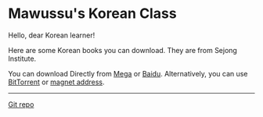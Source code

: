 <!-- This Source Code Form is subject to the terms of the Mozilla Public
   - License, v. 2.0. If a copy of the MPL was not distributed with this
   - file, You can obtain one at https://mozilla.org/MPL/2.0/. -->

<head>
  <script async src="https://pagead2.googlesyndication.com/pagead/js/adsbygoogle.js?client=ca-pub-4998552509480295" crossorigin="anonymous"></script>
 <!--
 <meta http-equiv="Refresh" content="0; url='https://coughingmouse.readthedocs.io/'" />
  -->
</head>

# Mawussu's Korean Class

Hello, dear Korean learner!

Here are some Korean books you can download. They are from Sejong Institute.

You can download Directly from [Mega](https://mega.nz/folder/jNQwRCDb#rnjWNqz-jpFlK7utkkxotw) or
[Baidu](https://pan.baidu.com/s/149O09ebsPL-1NnOaxKMxKA?pwd=8c8r).
Alternatively, you can use [BitTorrent](https://github.com/coughingmouse/coughingmouse.github.io/raw/main/Korean.torrent) or [magnet address](magnet:?xt=urn:btih:b9142bcda0488108930b73b7f92cee6477872e98&dn=Korean&tr=udp%3A%2F%2F93.158.213.92%3A1337%2Fannounce&tr=udp%3A%2F%2F23.137.251.45%3A6969%2Fannounce&tr=udp%3A%2F%2F45.154.253.10%3A6969%2Fannounce&tr=udp%3A%2F%2F151.80.120.112%3A2810%2Fannounce&tr=udp%3A%2F%2F185.44.82.25%3A1337%2Fannounce&tr=udp%3A%2F%2F185.181.60.155%3A80%2Fannounce&tr=udp%3A%2F%2F91.216.110.53%3A451%2Fannounce&tr=udp%3A%2F%2F107.189.11.58%3A6969%2Fannounce&tr=udp%3A%2F%2F178.170.48.154%3A1337%2Fannounce&tr=udp%3A%2F%2F156.234.201.18%3A80%2Fannounce&tr=udp%3A%2F%2F176.56.3.118%3A6969%2Fannounce&tr=udp%3A%2F%2F209.141.59.16%3A6969%2Fannounce&tr=udp%3A%2F%2F185.134.22.3%3A6969%2Fannounce&tr=udp%3A%2F%2F109.201.134.183%3A80%2Fannounce&tr=udp%3A%2F%2F185.230.4.150%3A1337%2Fannounce).

______

[Git repo](https://github.com/coughingmouse)
